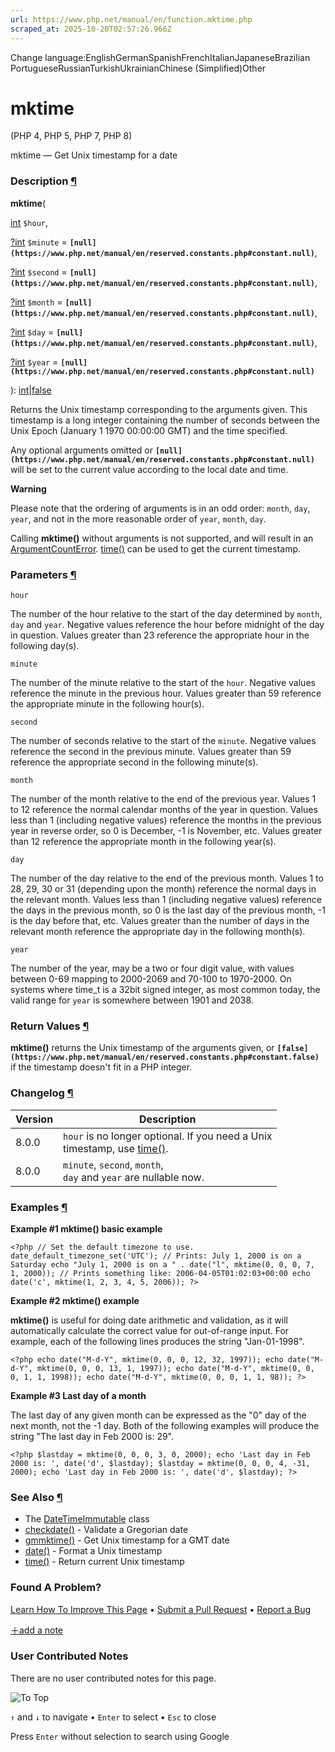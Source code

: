 ```yaml
---
url: https://www.php.net/manual/en/function.mktime.php
scraped_at: 2025-10-20T02:57:26.966Z
---
```


Change language:EnglishGermanSpanishFrenchItalianJapaneseBrazilian PortugueseRussianTurkishUkrainianChinese (Simplified)Other

# mktime

(PHP 4, PHP 5, PHP 7, PHP 8)

mktime — Get Unix timestamp for a date

### Description [¶](https://www.php.net/manual/en/function.mktime.php\#refsect1-function.mktime-description)

**mktime**(

[int](https://www.php.net/manual/en/language.types.integer.php) `$hour`,

[?](https://www.php.net/manual/en/language.types.null.php)[int](https://www.php.net/manual/en/language.types.integer.php) `$minute` = **`[null](https://www.php.net/manual/en/reserved.constants.php#constant.null)`**,

[?](https://www.php.net/manual/en/language.types.null.php)[int](https://www.php.net/manual/en/language.types.integer.php) `$second` = **`[null](https://www.php.net/manual/en/reserved.constants.php#constant.null)`**,

[?](https://www.php.net/manual/en/language.types.null.php)[int](https://www.php.net/manual/en/language.types.integer.php) `$month` = **`[null](https://www.php.net/manual/en/reserved.constants.php#constant.null)`**,

[?](https://www.php.net/manual/en/language.types.null.php)[int](https://www.php.net/manual/en/language.types.integer.php) `$day` = **`[null](https://www.php.net/manual/en/reserved.constants.php#constant.null)`**,

[?](https://www.php.net/manual/en/language.types.null.php)[int](https://www.php.net/manual/en/language.types.integer.php) `$year` = **`[null](https://www.php.net/manual/en/reserved.constants.php#constant.null)`**

): [int](https://www.php.net/manual/en/language.types.integer.php)\|[false](https://www.php.net/manual/en/language.types.singleton.php)

Returns the Unix timestamp corresponding to the arguments
given. This timestamp is a long integer containing the number of
seconds between the Unix Epoch (January 1 1970 00:00:00 GMT) and the time
specified.


Any optional
arguments omitted or **`[null](https://www.php.net/manual/en/reserved.constants.php#constant.null)`** will be set to the current value according
to the local date and time.


**Warning**

Please note that the ordering of arguments is in an odd order:
`month`, `day`,
`year`, and not in the more reasonable order of
`year`, `month`,
`day`.


Calling **mktime()** without arguments is not supported,
and will result in an [ArgumentCountError](https://www.php.net/manual/en/class.argumentcounterror.php).
[time()](https://www.php.net/manual/en/function.time.php) can be used to get the current timestamp.


### Parameters [¶](https://www.php.net/manual/en/function.mktime.php\#refsect1-function.mktime-parameters)

`hour`

The number of the hour relative to the start of the day determined by
`month`, `day` and `year`.
Negative values reference the hour before midnight of the day in question.
Values greater than 23 reference the appropriate hour in the following day(s).


`minute`

The number of the minute relative to the start of the `hour`.
Negative values reference the minute in the previous hour.
Values greater than 59 reference the appropriate minute in the following hour(s).


`second`

The number of seconds relative to the start of the `minute`.
Negative values reference the second in the previous minute.
Values greater than 59 reference the appropriate second in the following minute(s).


`month`

The number of the month relative to the end of the previous year.
Values 1 to 12 reference the normal calendar months of the year in question.
Values less than 1 (including negative values) reference the months in the previous year in reverse order, so 0 is December, -1 is November, etc.
Values greater than 12 reference the appropriate month in the following year(s).


`day`

The number of the day relative to the end of the previous month.
Values 1 to 28, 29, 30 or 31 (depending upon the month) reference the normal days in the relevant month.
Values less than 1 (including negative values) reference the days in the previous month, so 0 is the last day of the previous month, -1 is the day before that, etc.
Values greater than the number of days in the relevant month reference the appropriate day in the following month(s).


`year`

The number of the year, may be a two or four digit value,
with values between 0-69 mapping to 2000-2069 and 70-100 to
1970-2000. On systems where time\_t is a 32bit signed integer, as
most common today, the valid range for `year`
is somewhere between 1901 and 2038.


### Return Values [¶](https://www.php.net/manual/en/function.mktime.php\#refsect1-function.mktime-returnvalues)

**mktime()** returns the Unix timestamp of the arguments
given, or **`[false](https://www.php.net/manual/en/reserved.constants.php#constant.false)`** if the timestamp doesn't fit in a PHP integer.


### Changelog [¶](https://www.php.net/manual/en/function.mktime.php\#refsect1-function.mktime-changelog)

| Version | Description |
| --- | --- |
| 8.0.0 | `hour` is no longer optional. If you need a Unix<br> timestamp, use [time()](https://www.php.net/manual/en/function.time.php). |
| 8.0.0 | `minute`, `second`, `month`,<br> `day` and `year` are nullable now. |

### Examples [¶](https://www.php.net/manual/en/function.mktime.php\#refsect1-function.mktime-examples)

**Example #1 **mktime()** basic example**

`<?php
// Set the default timezone to use.
date_default_timezone_set('UTC');
// Prints: July 1, 2000 is on a Saturday
echo "July 1, 2000 is on a " . date("l", mktime(0, 0, 0, 7, 1, 2000));
// Prints something like: 2006-04-05T01:02:03+00:00
echo date('c', mktime(1, 2, 3, 4, 5, 2006));
?>`

**Example #2 **mktime()** example**

**mktime()** is useful for doing date arithmetic
and validation, as it will automatically calculate the correct
value for out-of-range input. For example, each of the following
lines produces the string "Jan-01-1998".


`<?php
echo date("M-d-Y", mktime(0, 0, 0, 12, 32, 1997));
echo date("M-d-Y", mktime(0, 0, 0, 13, 1, 1997));
echo date("M-d-Y", mktime(0, 0, 0, 1, 1, 1998));
echo date("M-d-Y", mktime(0, 0, 0, 1, 1, 98));
?>`

**Example #3 Last day of a month**

The last day of any given month can be expressed as the "0" day
of the next month, not the -1 day. Both of the following examples
will produce the string "The last day in Feb 2000 is: 29".


`<?php
$lastday = mktime(0, 0, 0, 3, 0, 2000);
echo 'Last day in Feb 2000 is: ', date('d', $lastday);
$lastday = mktime(0, 0, 0, 4, -31, 2000);
echo 'Last day in Feb 2000 is: ', date('d', $lastday);
?>`

### See Also [¶](https://www.php.net/manual/en/function.mktime.php\#refsect1-function.mktime-seealso)

- The [DateTimeImmutable](https://www.php.net/manual/en/class.datetimeimmutable.php) class
- [checkdate()](https://www.php.net/manual/en/function.checkdate.php) \- Validate a Gregorian date
- [gmmktime()](https://www.php.net/manual/en/function.gmmktime.php) \- Get Unix timestamp for a GMT date
- [date()](https://www.php.net/manual/en/function.date.php) \- Format a Unix timestamp
- [time()](https://www.php.net/manual/en/function.time.php) \- Return current Unix timestamp

### Found A Problem?

[Learn How To Improve This Page](https://github.com/php/doc-base/blob/master/README.md "This will take you to our contribution guidelines on GitHub")
•
[Submit a Pull Request](https://github.com/php/doc-en/blob/master/reference/datetime/functions/mktime.xml)
•
[Report a Bug](https://github.com/php/doc-en/issues/new?body=From%20manual%20page:%20https:%2F%2Fphp.net%2Ffunction.mktime%0A%0A---)

[＋add a note](https://www.php.net/manual/add-note.php?sect=function.mktime&repo=en&redirect=https://www.php.net/manual/en/function.mktime.php)

### User Contributed Notes

There are no user contributed notes for this page.

![To Top](https://www.php.net/images/to-top@2x.png)

`↑` and `↓` to navigate •
`Enter` to select •
`Esc` to close


Press `Enter` without
selection to search using Google